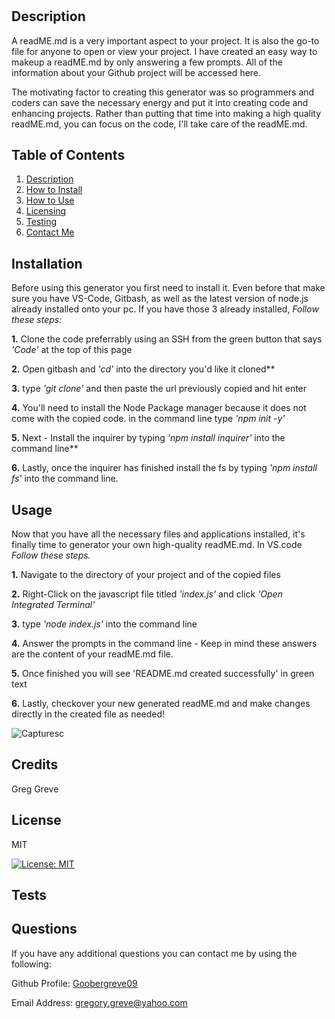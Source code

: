 # 
  
## Description

A readME.md is a very important aspect to your project. It is also the go-to file for anyone to open or view your project. I have created an easy way to makeup a readME.md by only answering a few prompts. All of the information about your Github project will be accessed here.


The motivating factor to creating this generator was so programmers and coders can save the necessary energy and put it into creating code and enhancing projects. Rather than putting that time into making a high quality readME.md, you can focus on the code, I'll take care of the readME.md.


  
## Table of Contents


1. [Description](#description) 
2. [How to Install](#installation)
3. [How to Use](#usage)
4. [Licensing](#license)
5. [Testing](#tests)
6. [Contact Me](#questions)
   

## Installation


Before using this generator you first need to install it. Even before that make sure you have VS-Code, Gitbash, as well as the latest version of node.js already installed onto your pc. If you have those 3 already installed, *Follow these steps:*


**1.** Clone the code preferrably using an SSH from the green button that says *'Code'* at the top of this page
  
**2.** Open gitbash and *'cd'* into the directory you'd like it cloned**
   
**3.** type *'git clone'* and then paste the url previously copied and hit enter
   
**4.** You'll need to install the Node Package manager because it does not come with the copied code. in the command line type *'npm init -y'*
   
**5.** Next - Install the inquirer by typing *'npm install inquirer'* into the command line**
   
**6.** Lastly, once the inquirer has finished install the fs by typing *'npm install fs'* into the command line.



## Usage

Now that you have all the necessary files and applications installed, it's finally time to generator your own high-quality readME.md. In VS.code *Follow these steps.*


**1.** Navigate to the directory of your project and of the copied files
   
**2.** Right-Click on the javascript file titled *'index.js'* and click *'Open Integrated Terminal'*

**3.** type *'node index.js'* into the command line

**4.** Answer the prompts in the command line - Keep in mind these answers are the content of your readME.md file.
  
**5.** Once finished you will see 'README.md created successfully' in green text

**6.** Lastly, checkover your new generated readME.md and make changes directly in the created file as needed!

![Capturesc](https://github.com/Goobergreve09/read-me-generator/assets/143923830/32811c03-8aed-4b1a-981e-21218bff5660)



## Credits

Greg Greve


## License

MIT

[![License: MIT](https://img.shields.io/badge/License-MIT-yellow.svg)](https://opensource.org/licenses/MIT)

## Tests



## Questions

If you have any additional questions you can contact me by using the following:

 Github Profile: [Goobergreve09](https://www.github.com/)

 Email Address: gregory.greve@yahoo.com


